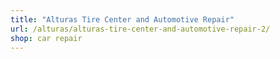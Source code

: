 ```yaml
---
title: "Alturas Tire Center and Automotive Repair"
url: /alturas/alturas-tire-center-and-automotive-repair-2/
shop: car repair
---
```

